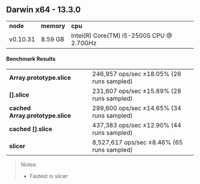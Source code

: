 Darwin x64 - 13.3.0
-----

<table><tr><td><b>node</b></td><td><b>memory</b></td><td><b>cpu</b></td></tr><tr><td>v0.10.31</td><td>8.59 GB</td><td>Intel(R) Core(TM) i5-2500S CPU @ 2.70GHz</td></tr></table>

#### Benchmark Results ####

<table><tr><td><b>Array.prototype.slice</b></td><td>246,957 ops/sec ±18.05% (26 runs sampled)</td></tr><tr><td><b>[].slice</b></td><td>231,607 ops/sec ±15.89% (28 runs sampled)</td></tr><tr><td><b>cached Array.prototype.slice</b></td><td>299,600 ops/sec ±14.65% (34 runs sampled)</td></tr><tr><td><b>cached [].slice</b></td><td>437,383 ops/sec ±12.90% (44 runs sampled)</td></tr><tr><td><b>slicer</b></td><td>8,527,617 ops/sec ±8.46% (65 runs sampled)</td></tr></table>

> Notes:
> - Fastest is slicer

